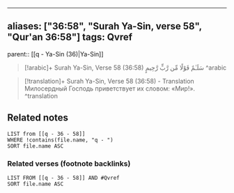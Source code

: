 
---
aliases: ["36:58", "Surah Ya-Sin, verse 58", "Qur'an 36:58"]
tags: Qvref
---

parent:: [[q - Ya-Sin (36)|Ya-Sin]]

> [!arabic]+ Surah Ya-Sin, Verse 58 (36:58)
> <span class="quran-arabic">سَلَـٰمٌ قَوْلًا مِّن رَّبٍّ رَّحِيمٍ</span>
^arabic

> [!translation]+ Surah Ya-Sin, Verse 58 (36:58) - Translation
> Милосердный Господь приветствует их словом: «Мир!».
^translation



## Related notes
```dataview
LIST from [[q - 36 - 58]]
WHERE !contains(file.name, "q - ")
SORT file.name ASC
```

### Related verses (footnote backlinks)
```dataview
LIST FROM [[q - 36 - 58]] AND #Qvref
SORT file.name ASC
```

